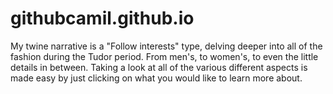 # githubcamil.github.io
My twine narrative is a "Follow interests" type, delving deeper into all of the fashion during the Tudor period. From men's, to women's, to even the little details in between. Taking a look at all of the various different aspects is made easy by just clicking on what you would like to learn more about.

